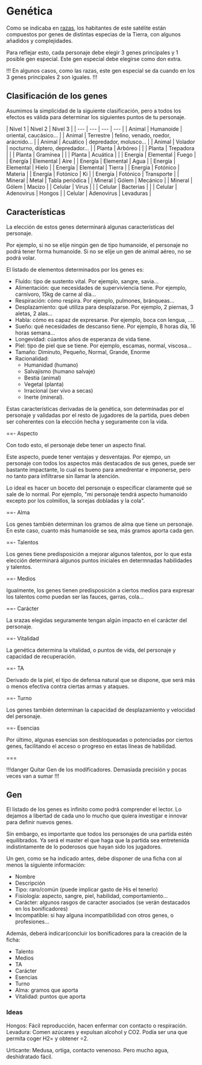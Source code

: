# Genética

Como se indicaba en [razas](/setting/the-facts/Razas.md), los habitantes de este satélite están compuestos por genes de distintas especias de la Tierra, con algunos añadidos y complejidades.

Para reflejar esto, cada personaje debe elegir 3 genes principales y 1 posible gen especial.
Este gen especial debe elegirse como don extra. 

!!!
En algunos casos, como las razas, este gen especial se da cuando en los 3 genes principales 2 son iguales.
!!!

## Clasificación de los genes

Asumimos la simplicidad de la siguiente clasificación, pero a todos los efectos es válida para determinar los siguientes puntos de tu personaje.

| Nivel 1 | Nivel 2 | Nivel 3 |
| --- | --- | --- | --- |
| Animal | Humanoide | oriental, caucásico... |
| Animal | Terrestre | felino, venado, roedor, arácnido... |
| Animal | Acuático | depredador, molusco... |
| Animal | Volador | nocturno, díptero, depredador... |
| Planta | Arbóreo |  |
| Planta | Trepadora |  |
| Planta | Gramínea |  |
| Planta | Acuática |  |
| Energía | Elemental | Fuego |
| Energía | Elemental | Aire |
| Energía | Elemental | Agua |
| Energía | Elemental | Hielo |
| Energía | Elemental | Tierra |
| Energía | Fotónico | Materia |
| Energía | Fotónico | Ki |
| Energía | Fotónico | Transporte |
| Mineral | Metal | Tabla periódica |
| Mineral | Gólem | Mecánico |
| Mineral | Gólem | Macizo |
| Celular | Virus |  |
| Celular | Bacterias |  |
| Celular | Adenovirus | Hongos |
| Celular | Adenovirus | Levaduras |

## Características

La elección de estos genes determinará algunas características del personaje.

Por ejemplo, si no se elije ningún gen de tipo humanoide, el personaje no podrá tener forma humanoide.
Si no se elije un gen de animal aéreo, no se podrá volar.

El listado de elementos determinados por los genes es:
- Fluído: tipo de sustento vital. Por ejemplo, sangre, savia...
- Alimentación: que necesidades de superviviencia tiene. Por ejemplo, carnívoro, 15kg de carne al día...
- Respiración: cómo respira. Por ejemplo, pulmones, bránqueas...
- Desplazamiento: qué utiliza para desplazarse. Por ejemplo, 2 piernas, 3 aletas, 2 alas...
- Habla: cómo es capaz de expresarse. Por ejemplo, boca con lengua, ....
- Sueño: qué necesidades de descanso tiene. Por ejemplo, 8 horas día, 16 horas semana...
- Longevidad: cúantos años de esperanza de vida tiene.
- Piel: tipo de piel que se tiene. Por ejemplo, escamas, normal, viscosa...
- Tamaño: Diminuto, Pequeño, Normal, Grande, Enorme
- Racionalidad: 
    - Humanidad (humano)
    - Salvajismo (humano salvaje)
    - Bestia (animal)
    - Vegetal (planta)
    - Irracional (ser vivo a secas)
    - Inerte (mineral).

Estas características derivadas de la genética, son determinadas por el personaje y validadas por el resto de jugadores de la partida, pues deben ser coherentes con la elección hecha y seguramente con la vida.

==- Aspecto

Con todo esto, el personaje debe tener un aspecto final.

Este aspecto, puede tener ventajas y desventajas. Por ejempo, un personaje con todos los aspectos más destacados de sus genes, puede ser bastante impactante, lo cual es bueno para amedrentar e imponerse, pero no tanto para infiltrarse sin llamar la atención.

Lo ideal es hacer un boceto del personaje o especificar claramente qué se sale de lo normal.
Por ejemplo, "mi personaje tendrá aspecto humanoido excepto por los colmillos, la sorejas dobladas y la cola".

==- Alma

Los genes también determinan los gramos de alma que tiene un personaje.
En este caso, cuanto más humanoide se sea, más gramos aporta cada gen.

==- Talentos

Los genes tiene predisposición a mejorar algunos talentos, por lo que esta elección determinará algunos puntos iniciales en determnadas habilidades y talentos.

==- Medios

Igualmente, los genes tienen predisposición a ciertos medios para expresar los talentos como puedan ser las fauces, garras, cola...

==- Carácter

La srazas elegidas seguramente tengan algún impacto en el carácter del personaje.

==- Vitalidad

La genética determina la vitalidad, o puntos de vida, del personaje y capacidad de recuperación.

==- TA

Derivado de la piel, el tipo de defensa natural que se dispone, que será más o menos efectiva contra ciertas armas y ataques.

==- Turno

Los genes también determinan la capacidad de desplazamiento y velocidad del personaje.

==- Esencias

Por último, algunas esencias son desbloqueadas o potenciadas por ciertos genes, facilitando el acceso o progreso en estas líneas de habilidad.

===

!!!danger
Quitar Gen de los modificadores. Demasiada precisión y pocas veces van a sumar
!!!

## Gen

El listado de los genes es infinito como podrá comprender el lector.
Lo dejamos a libertad de cada uno lo mucho que quiera investigar e innovar para definir nuevos genes.

Sin embargo, es importante que todos los personajes de una partida estén equilibrados. Ya será el master el que haga que la partida sea entretenida indistintamente de lo poderosos que hayan sido los jugadores.

Un gen, como se ha indicado antes, debe disponer de una ficha con al menos la siguiente información:
- Nombre
- Descripción
- Tipo: raro/común (puede implicar gasto de His el tenerlo)
- Fisiología: aspecto, sangre, piel, habilidad, comportamiento...
- Carácter: algunos rasgos de caracter asociados (se verán destacados en los bonificadores)
- Incompatible: si hay alguna incompatibilidad con otros genes, o profesiones...

Además, deberá indicar(concluir los bonificadores para la creación de la ficha:
- Talento
- Medios
- TA
- Carácter
- Esencias
- Turno
- Alma: gramos que aporta
- Vitalidad: puntos que aporta

### Ideas

Hongos: Fácil reproducción, hacen enfermar con contacto o respiración.
Levadura: Comen azúcares y expulsan alcohol y CO2. Podía ser una que permita coger H2= y obtener =2.

Urticante: Medusa, ortiga, contacto venenoso. Pero mucho agua, deshidratado fácil.

